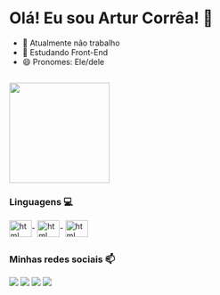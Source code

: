 # Olá! Eu sou Artur Corrêa! 🙂 

- 🔭 Atualmente não trabalho
- 🌱 Estudando Front-End
- 😄 Pronomes: Ele/dele

##

<div>
  <img height="180em" src="https://github-readme-stats.vercel.app/api?username=arturcorrea1&show_icons=true&theme=darcula</div>

##

### Linguagens 💻
<div style="display: inline_block">
  <img align="center" alt="html" height="30" width="40" src="https://cdn.jsdelivr.net/gh/devicons/devicon/icons/html5/html5-original.svg">-
  <img align="center" alt="html" height="30" width="40" src="https://cdn.jsdelivr.net/gh/devicons/devicon/icons/css3/css3-original.svg">-
  <img align="center" alt="html" height="30" width="40" src="https://cdn.jsdelivr.net/gh/devicons/devicon/icons/python/python-original.svg">
</div>

##

### Minhas redes sociais 📫
<div>
  <a href="https://twitter.com/artur_correa16" target="_blank"><img src="https://img.shields.io/badge/Twitter-1DA1F2?style=for-the-badge&logo=twitter&logoColor=white" target="_blank"></a>
  <a href="https://www.linkedin.com/in/artur-corrêa-550500265/" target="_blank"><img src="https://img.shields.io/badge/LinkedIn-0077B5?style=for-the-badge&logo=linkedin&logoColor=white" target="_blank"></a>
  <a href="mailto:arturcorrea8667@gmail.com" target="_blank"><img src="https://img.shields.io/badge/Gmail-D14836?style=for-the-badge&logo=gmail&logoColor=white" target="_blank"></a>
  <a href="https://www.instagram.com/artur.correa16/" target="_blank"><img src="https://img.shields.io/badge/Instagram-E4405F?style=for-the-badge&logo=instagram&logoColor=white" target="_blank"></a>
</div>

